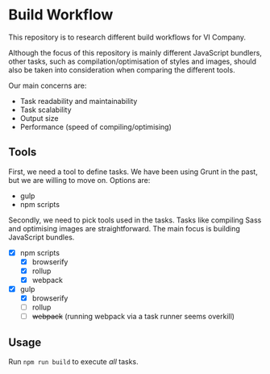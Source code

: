 # Build Workflow

This repository is to research different build workflows for VI Company.

Although the focus of this repository is mainly different JavaScript bundlers, other tasks, such as compilation/optimisation of styles and images, should also be taken into consideration when comparing the different tools.

Our main concerns are:

- Task readability and maintainability
- Task scalability
- Output size
- Performance (speed of compiling/optimising)

## Tools

First, we need a tool to define tasks. We have been using Grunt in the past, but we are willing to move on. Options are:

- gulp
- npm scripts

Secondly, we need to pick tools used in the tasks. Tasks like compiling Sass and optimising images are straightforward. The main focus is building JavaScript bundles.

- [x] npm scripts
  - [x] browserify
  - [x] rollup
  - [x] webpack
- [x] gulp
  - [x] browserify
  - [ ] rollup
  - [ ] ~~webpack~~ (running webpack via a task runner seems overkill)

## Usage

Run `npm run build` to execute _all_ tasks.

